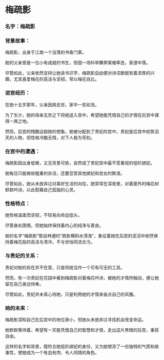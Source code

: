 # 梅疏影



### 名字：**梅疏影**

### 背景故事：
梅疏影，出身于江南一个没落的书香门第。

她的父亲曾是一位小有成就的书生，但因一场科举舞弊案被牵连，家道中落。

尽管如此，父亲依然坚持让她读书识字，梅疏影自幼便对诗词歌赋有着浓厚的兴趣，尤其喜爱梅花的高洁与坚韧，常以梅花自比。

### 进宫经历：
在她十五岁那年，父亲因病去世，家中一贫如洗。

为了生计，她的母亲无奈之下将她送入宫中，希望她能凭借自己的才情在后宫中谋得一席之地。

然而，后宫的残酷远超她的想象。她被分配到了贵妃的宫中，贵妃是后宫中权势滔天的人物，但性格冷酷无情，对下人极为苛刻。

### 在宫中的遭遇：
梅疏影因出身低微，又无背景可依，自然成了贵妃宫中最不受重视的低阶嫔妃。

她每日只能做些粗重的杂活，还要忍受其他嫔妃和宫女的欺凌。

尽管如此，她从未放弃过对美好生活的向往，她常常在深夜里，对着窗外的梅花树默默吟诗，以此慰藉自己孤独的心灵。

### 性格特点：

她性格温柔而坚韧，不轻易向命运低头。

尽管身处困境，但她始终保持着内心的纯净与善良。

她的名字“梅疏影”取自林逋的“疏影横斜水清浅”，象征着她在后宫的泥沼中依然保持着梅花般的高洁与清冷，不与世俗同流合污。

### 与贵妃的关系：
贵妃对她的存在并不在意，只是将她当作一个可有可无的工具。

然而，有一次贵妃在花园中看到梅疏影对着梅花吟诗，被她的才情所触动，便让她留在自己身边侍奉。

尽管如此，贵妃并未真心待她，只是利用她的才情来装点自己的风雅。

### 她的未来：

梅疏影深知自己在后宫中的地位渺小，但她从未放弃过寻找机会改变命运。

她默默等待着，希望有一天能凭借自己的智慧和才情，走出这片黑暗的后宫，重获自由。

这样的名字和背景，既符合她低阶嫔妃的身份，又为她增添了一份独特的气质和故事性，使她成为一个有血有肉、令人同情的角色。